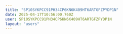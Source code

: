 ```yaml
---
title: "SP10SYKPCC91PH34CP6KN6K409HT6ARTGFZPYDP1N"
date: 2025-04-17T10:56:00.760Z
user: SP10SYKPCC91PH34CP6KN6K409HT6ARTGFZPYDP1N
layout: "users"
---
```

    
